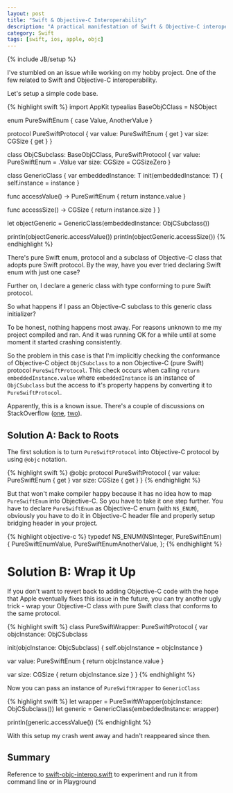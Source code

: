 ```yaml
---
layout: post
title: "Swift & Objective-C Interoperability"
description: "A practical manifestation of Swift & Objective-C interoperability problems"
category: Swift
tags: [swift, ios, apple, objc]
---
```

{% include JB/setup %}

I've stumbled on an issue while working on my hobby project. One of the few related to Swift and Objective-C interoperability.

<!--more-->

Let's setup a simple code base.

{% highlight swift %}
import AppKit
typealias BaseObjCClass = NSObject

enum PureSwiftEnum {
  case Value, AnotherValue
}

protocol PureSwiftProtocol {
  var value: PureSwiftEnum { get }
  var size: CGSize { get }
}

class ObjCSubclass: BaseObjCClass, PureSwiftProtocol {
  var value: PureSwiftEnum = .Value
  var size: CGSize = CGSizeZero
}

class GenericClass<T where T: PureSwiftProtocol> {
  var embeddedInstance: T
  init(embeddedInstance: T) {
    self.instance = instance
  }

  func accessValue() -> PureSwiftEnum {
    return instance.value
  }

  func accessSize() -> CGSize {
    return instance.size
  }
}

let objectGeneric = GenericClass(embeddedInstance: ObjCSubclass())

println(objectGeneric.accessValue())
println(objectGeneric.accessSize())
{% endhighlight %}

There's pure Swift enum, protocol and a subclass of Objective-C class that adopts pure Swift protocol. By the way, have you ever tried declaring Swift enum with just one case?

Further on, I declare a generic class with type conforming to pure Swift protocol.

So what happens if I pass an Objective-C subclass to this generic class initializer?

To be honest, nothing happens most away. For reasons unknown to me my project compiled and ran. And it was running OK for a while until at some moment it started crashing consistently.

So the problem in this case is that I'm implicitly checking the conformance of Objective-C object `ObjCSubclass` to a non Objective-C (pure Swift) protocol `PureSwiftProtocol`. This check occurs when calling `return embeddedInstance.value` where `embeddedInstance` is an instance of `ObjCSubclass` but the access to it's property happens by converting it to `PureSwiftProtocol`.

Apparently, this is a known issue. There's a couple of discussions on StackOverflow ([one](http://stackoverflow.com/questions/24132738/swift-set-delegate-to-self-gives-exc-bad-access), [two](http://stackoverflow.com/questions/24174348/calling-method-using-optional-chaining-on-weak-variable-causes-exc-bad-access)).

## Solution A: Back to Roots

The first solution is to turn `PureSwiftProtocol` into Objective-C protocol by using `@objc` notation.

{% highlight swift %}
@objc protocol PureSwiftProtocol {
  var value: PureSwiftEnum { get }
  var size: CGSize { get }
}
{% endhighlight %}

But that won't make compiler happy because it has no idea how to map `PureSwiftEnum` into Objective-C. So you have to take it one step further. You have to declare `PureSwiftEnum` as Objective-C enum (with `NS_ENUM`), obviously you have to do it in Objective-C header file and properly setup bridging header in your project.

{% highlight objective-c %}
typedef NS_ENUM(NSInteger, PureSwiftEnum) {
  PureSwiftEnumValue,
  PureSwiftEnumAnotherValue,
};
{% endhighlight %}

# Solution B: Wrap it Up

If you don't want to revert back to adding Objective-C code with the hope that Apple eventually fixes this issue in the future, you can try another ugly trick - wrap your Objective-C class with pure Swift class that conforms to the same protocol.

{% highlight swift %}
class PureSwiftWrapper: PureSwiftProtocol {
  var objcInstance: ObjCSubclass

  init(objcInstance: ObjcSubclass) {
    self.objcInstance = objcInstance
  }

  var value: PureSwiftEnum {
    return objcInstance.value
  }

  var size: CGSize {
    return objcInstance.size
  }
}
{% endhighlight %}

Now you can pass an instance of `PureSwiftWrapper` to `GenericClass`

{% highlight swift %}
let wrapper = PureSwiftWrapper(objcInstance: ObjCSubclass())
let generic = GenericClass(embeddedInstance: wrapper)

println(generic.accessValue())
{% endhighlight %}

With this setup my crash went away and hadn't reappeared since then.

## Summary
Reference to [swift-objc-interop.swift](https://github.com/mgrebenets/mgrebenets.github.io/blob/master/assets/scripts/swift-objc-interop.swift) to experiment and run it from command line or in Playground
